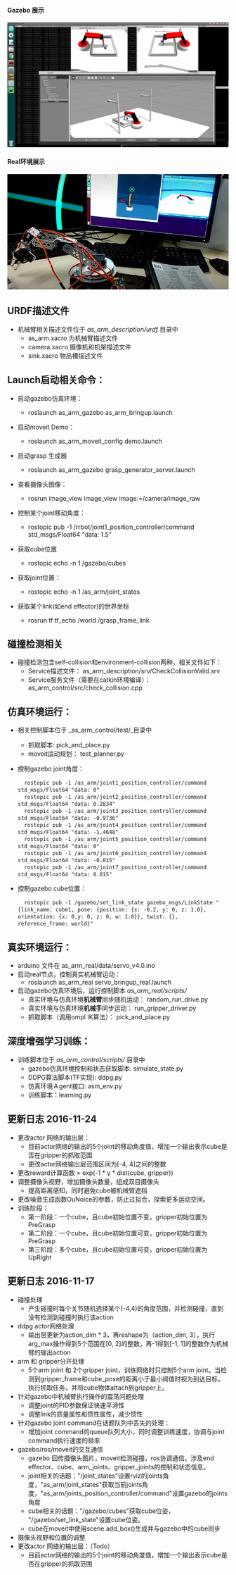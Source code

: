 
#### Gazebo 展示
![Gazebo](as_arm_description/img/gazebo.png)  

#### Real环境展示
![Real Environment](as_arm_description/img/real.png)  

## URDF描述文件
* 机械臂相关描述文件位于 _as_arm_description/urdf_ 目录中
    * as_arm.xacro 为机械臂描述文件
    * camera.xacro 摄像机和机架描述文件
    * sink.xacro 物品槽描述文件

## Launch启动相关命令：
* 启动gazebo仿真环境：
    * roslaunch as_arm_gazebo as_arm_bringup.launch
* 启动moveit Demo：
    * roslaunch as_arm_moveit_config demo.launch
* 启动grasp 生成器
    * roslaunch as_arm_gazebo grasp_generator_server.launch
* 查看摄像头图像：
    * rosrun image_view image_view image:=/camera/image_raw
* 控制某个joint移动角度：
    * rostopic pub -1 /rrbot/joint1_position_controller/command std_msgs/Float64 "data: 1.5"
* 获取cube位置
    * rostopic echo -n 1 /gazebo/cubes

* 获取joint位置：
    * rostopic echo -n 1 /as_arm/joint_states
* 获取某个link(如end effector)的世界坐标
    * rosrun tf tf_echo /world /grasp_frame_link
    
## 碰撞检测相关
* 碰撞检测包含self-collision和environment-collision两种，相关文件如下：
    * Service描述文件： as_arm_description/srv/CheckCollisionValid.srv
    * Service服务文件（需要在catkin环境编译）： as_arm_control/src/check_collision.cpp
    
## 仿真环境运行：
* 相关控制脚本位于 _as_arm_control/test/_目录中
    * 抓取脚本: pick_and_place.py
    * moveit运动规划： test_planner.py
* 控制gazebo joint角度： 

        rostopic pub -1 /as_arm/joint1_position_controller/command std_msgs/Float64 "data: 0"
        rostopic pub -1 /as_arm/joint2_position_controller/command std_msgs/Float64 "data: 0.2834"
        rostopic pub -1 /as_arm/joint3_position_controller/command std_msgs/Float64 "data: -0.9736"
        rostopic pub -1 /as_arm/joint4_position_controller/command std_msgs/Float64 "data: -1.4648"
        rostopic pub -1 /as_arm/joint5_position_controller/command std_msgs/Float64 "data: 0"
        rostopic pub -1 /as_arm/joint6_position_controller/command std_msgs/Float64 "data: -0.015"
        rostopic pub -1 /as_arm/joint7_position_controller/command std_msgs/Float64 "data: 0.015"
        
* 控制gazebo cube位置：  

        rostopic pub -1 /gazebo/set_link_state gazebo_msgs/LinkState "{link_name: cube1, pose: {position: {x: -0.2, y: 0, z: 1.0}, orientation: {x: 0,y: 0, z: 0, w: 1.0}}, twist: {}, reference_frame: world}"

## 真实环境运行：
* arduino 文件在 as_arm_real/data/servo_v4.0.ino
* 启动real节点，控制真实机械臂运动：
    * roslaunch as_arm_real servo_bringup_real.launch
* 启动gazebo仿真环境后，运行控制脚本 _as_arm_real/scripts/_
    * 真实环境与仿真环境**机械臂**同步随机运动： random_run_drive.py
    * 真实环境与仿真环境**机械手**同步运动： run_gripper_driver.py
    * 抓取脚本（调用ompl IK算法）： pick_and_place.py

## 深度增强学习训练：
* 训练脚本位于 _as_arm_control/scripts/_ 目录中
    * gazebo仿真环境控制和状态获取脚本: simulate_state.py
    * DDPG算法脚本(TF实现): ddpg.py
    * 仿真环境Ａgent接口:  asm_env.py
    * 训练脚本：learning.py

## 更新日志 2016-11-24
* 更改actor 网络的输出层：
    * 目前actor网络的输出的5个joint的移动角度值，增加一个输出表示cube是否在gripper的抓取范围
    * 更改actor网络输出层范围区间为[-4, 4]之间的整数
* 更改reward计算函数 = exp(-1 * γ * dist(cube, gripper))
* 调整摄像头视野，增加摄像头数量，组成双目摄像头
    * 提高距离感知，同时避免cube被机械臂遮挡
* 更改噪音生成函数OuNoice的参数，防止过拟合，探索更多运动空间。
* 训练阶段：
    * 第一阶段：一个cube，且cube初始位置不变，gripper初始位置为PreGrasp
    * 第二阶段：一个cube，且cube初始位置可变，gripper初始位置为PreGrasp
    * 第三阶段：多个cube，且cube初始位置可变，gripper初始位置为UpRight

## 更新日志 2016-11-17
* 碰撞处理
    * 产生碰撞时每个关节随机选择某个(-4,4)的角度范围，并检测碰撞，直到没有检测到碰撞时执行该action
* ddpg  actor网络处理
    * 输出层更新为action_dim * 3，再reshape为（action_dim,  3），执行arg_max操作得到5个范围在[0, 2]的整数，再-1得到[-1, 1]的整数作为机械臂的输出action
* arm 和 gripper分开处理
    * 5个arm joint 和 2个gripper joint，训练网络时只控制5个arm joint。当检测到gripper_frame和cube_pose的距离小于最小阈值时视为到达目标，执行抓取任务，并将cube物体attach到gripper上。
* 针对gazebo中机械臂执行操作的震荡问题处理
    * 调整joint的PID参数保证快速平滑性
    * 调整link的质量属性和惯性属性，减少惯性
* 针对gazebo joint command在话题队列中丢失的处理：
    * 增加joint command的queue队列大小，同时调整训练速度，协调与joint command执行速度的频率
* gazebo/ros/moveit的交互通信
    * gazebo 回传摄像头图片，moveit检测碰撞，ros协调通信。涉及end effector、cube、arm_joints、gripper_joints的控制和状态信息。
    * joint相关的话题："/joint_states"设置rviz的joints角度，"as_arm/joint_states"获取当前joints角度，"as_arm/joints_position_controller/command"设置gazebo的joints角度
    * cube相关的话题："/gazebo/cubes"获取cube位姿， "/gazebo/set_link_state"设置cube位姿。
    * cube在moveit中使用scene.add_box()生成并与gazebo中的cube同步
* 摄像头视野和位置的调整
* 更改actor 网络的输出层：（Todo）
    * 目前actor网络的输出的5个joint的移动角度值，增加一个输出表示cube是否在gripper的抓取范围